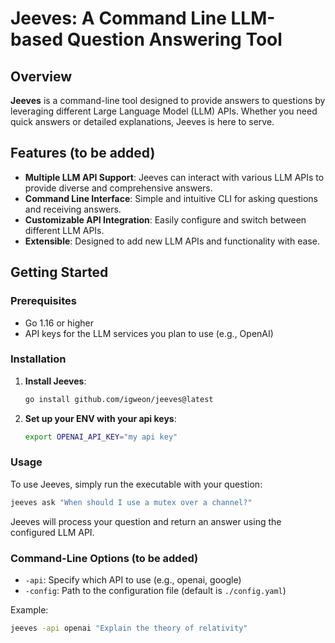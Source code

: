 # Jeeves: A Command Line LLM-based Question Answering Tool

## Overview

**Jeeves** is a command-line tool designed to provide answers to questions by leveraging different Large Language Model (LLM) APIs. Whether you need quick answers or detailed explanations, Jeeves is here to serve.

## Features (to be added)

- **Multiple LLM API Support**: Jeeves can interact with various LLM APIs to provide diverse and comprehensive answers.
- **Command Line Interface**: Simple and intuitive CLI for asking questions and receiving answers.
- **Customizable API Integration**: Easily configure and switch between different LLM APIs.
- **Extensible**: Designed to add new LLM APIs and functionality with ease.

## Getting Started

### Prerequisites

- Go 1.16 or higher
- API keys for the LLM services you plan to use (e.g., OpenAI)

### Installation

1. **Install Jeeves**:

   ```sh
   go install github.com/igweon/jeeves@latest
   ```

2. **Set up your ENV with your api keys**:
   ```sh
   export OPENAI_API_KEY="my api key"
   ```

### Usage

To use Jeeves, simply run the executable with your question:

```sh
jeeves ask "When should I use a mutex over a channel?"
```

Jeeves will process your question and return an answer using the configured LLM API.

### Command-Line Options (to be added)

- `-api`: Specify which API to use (e.g., openai, google)
- `-config`: Path to the configuration file (default is `./config.yaml`)

Example:

```sh
jeeves -api openai "Explain the theory of relativity"
```
